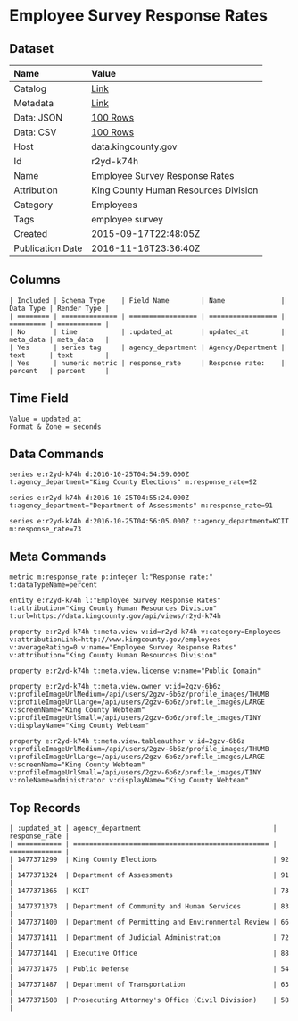 # Employee Survey Response Rates

## Dataset

| Name | Value |
| :--- | :---- |
| Catalog | [Link](https://catalog.data.gov/dataset/employee-survey-response-rates) |
| Metadata | [Link](https://data.kingcounty.gov/api/views/r2yd-k74h) |
| Data: JSON | [100 Rows](https://data.kingcounty.gov/api/views/r2yd-k74h/rows.json?max_rows=100) |
| Data: CSV | [100 Rows](https://data.kingcounty.gov/api/views/r2yd-k74h/rows.csv?max_rows=100) |
| Host | data.kingcounty.gov |
| Id | r2yd-k74h |
| Name | Employee Survey Response Rates |
| Attribution | King County Human Resources Division |
| Category | Employees |
| Tags | employee survey |
| Created | 2015-09-17T22:48:05Z |
| Publication Date | 2016-11-16T23:36:40Z |

## Columns

```ls
| Included | Schema Type    | Field Name        | Name              | Data Type | Render Type |
| ======== | ============== | ================= | ================= | ========= | =========== |
| No       | time           | :updated_at       | updated_at        | meta_data | meta_data   |
| Yes      | series tag     | agency_department | Agency/Department | text      | text        |
| Yes      | numeric metric | response_rate     | Response rate:    | percent   | percent     |
```

## Time Field

```ls
Value = updated_at
Format & Zone = seconds
```

## Data Commands

```ls
series e:r2yd-k74h d:2016-10-25T04:54:59.000Z t:agency_department="King County Elections" m:response_rate=92

series e:r2yd-k74h d:2016-10-25T04:55:24.000Z t:agency_department="Department of Assessments" m:response_rate=91

series e:r2yd-k74h d:2016-10-25T04:56:05.000Z t:agency_department=KCIT m:response_rate=73
```

## Meta Commands

```ls
metric m:response_rate p:integer l:"Response rate:" t:dataTypeName=percent

entity e:r2yd-k74h l:"Employee Survey Response Rates" t:attribution="King County Human Resources Division" t:url=https://data.kingcounty.gov/api/views/r2yd-k74h

property e:r2yd-k74h t:meta.view v:id=r2yd-k74h v:category=Employees v:attributionLink=http://www.kingcounty.gov/employees v:averageRating=0 v:name="Employee Survey Response Rates" v:attribution="King County Human Resources Division"

property e:r2yd-k74h t:meta.view.license v:name="Public Domain"

property e:r2yd-k74h t:meta.view.owner v:id=2gzv-6b6z v:profileImageUrlMedium=/api/users/2gzv-6b6z/profile_images/THUMB v:profileImageUrlLarge=/api/users/2gzv-6b6z/profile_images/LARGE v:screenName="King County Webteam" v:profileImageUrlSmall=/api/users/2gzv-6b6z/profile_images/TINY v:displayName="King County Webteam"

property e:r2yd-k74h t:meta.view.tableauthor v:id=2gzv-6b6z v:profileImageUrlMedium=/api/users/2gzv-6b6z/profile_images/THUMB v:profileImageUrlLarge=/api/users/2gzv-6b6z/profile_images/LARGE v:screenName="King County Webteam" v:profileImageUrlSmall=/api/users/2gzv-6b6z/profile_images/TINY v:roleName=administrator v:displayName="King County Webteam"
```

## Top Records

```ls
| :updated_at | agency_department                                 | response_rate | 
| =========== | ================================================= | ============= | 
| 1477371299  | King County Elections                             | 92            | 
| 1477371324  | Department of Assessments                         | 91            | 
| 1477371365  | KCIT                                              | 73            | 
| 1477371373  | Department of Community and Human Services        | 83            | 
| 1477371400  | Department of Permitting and Environmental Review | 66            | 
| 1477371411  | Department of Judicial Administration             | 72            | 
| 1477371441  | Executive Office                                  | 88            | 
| 1477371476  | Public Defense                                    | 54            | 
| 1477371487  | Department of Transportation                      | 63            | 
| 1477371508  | Prosecuting Attorney's Office (Civil Division)    | 58            | 
```